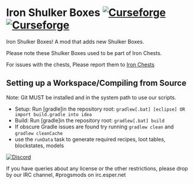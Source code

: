 Iron Shulker Boxes [![Curseforge](http://cf.way2muchnoise.eu/full_iron-shulker-boxes_downloads.svg)](https://minecraft.curseforge.com/projects/iron-shulker-boxes) [![Curseforge](http://cf.way2muchnoise.eu/versions/For%20MC_iron-shulker-boxes_all.svg)](https://minecraft.curseforge.com/projects/iron-shulker-boxes)
===========

Iron Shulker Boxes! A mod that adds new Shulker Boxes.

Please note these Shulker Boxes used to be part of Iron Chests.

For issues with the chests, Please report them to [Iron Chests](https://github.com/progwml6/ironchest)

## Setting up a Workspace/Compiling from Source
Note: Git MUST be installed and in the system path to use our scripts.
* Setup: Run [gradle]in the repository root: `gradlew[.bat] [eclipse] OR import build.gradle into idea`
* Build: Run [gradle]in the repository root: `gradlew[.bat] build`
* If obscure Gradle issues are found try running `gradlew clean` and `gradlew cleanCache`
* use the `runData` task to generate required recipes, loot tables, blockstates, models

[![Discord](https://img.shields.io/discord/102860784329052160.svg?style=for-the-badge)](https://discord.gg/njGrvuh)

If you have queries about any license or the other restrictions, please drop by our IRC channel, #progsmods on irc.esper.net
